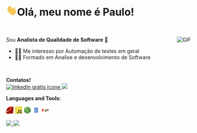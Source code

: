 

<h1 title="nome"><img src="https://raw.githubusercontent.com/ABSphreak/ABSphreak/master/gifs/Hi.gif" width="30px" />Olá, meu nome é Paulo!</h1>
<br>

Sou **Analista de Qualidade de Software** 🚀 
<img align="right" alt="GIF" height="250em" src="https://i.pinimg.com/originals/e4/26/70/e426702edf874b181aced1e2fa5c6cde.gif" />

- :man_technologist: Me interesso por Automação de testes em geral
- :man_student: Formado em Analise e desenvolvimento de Software
<br>

**Contatos!**
<br>
 <a  href="https://www.linkedin.com/in/ribeiro-paulo/">
  <img src="https://image.flaticon.com/icons/png/512/174/174857.png" width="20" height="20" alt="linkedin  grátis ícone" title="Paulo Ribeiro" data-         icon_src="https://www.flaticon.com/svg/vstatic/svg/174/174857.svg?token=exp=1627231049~hmac=a4d745a55ba845a815808f2059d4f11c">
   <a href="mailto:pauloribeiro93@hotmail.com">
  <img src="https://img.shields.io/badge/-Paulo_Ribeiro-0078d4?style=flat-square&logo=microsoft-outlook&logoColor=white&link=mailto:pauloribeiro93@hotmail.com">
</a>
 </a>

**Languages and Tools:**  

<code><img height="20" src="https://raw.githubusercontent.com/github/explore/80688e429a7d4ef2fca1e82350fe8e3517d3494d/topics/ruby/ruby.png"></code>
<code><img height="20" src="https://raw.githubusercontent.com/github/explore/80688e429a7d4ef2fca1e82350fe8e3517d3494d/topics/javascript/javascript.png"></code>
<code><img height="20" src="https://raw.githubusercontent.com/github/explore/80688e429a7d4ef2fca1e82350fe8e3517d3494d/topics/nodejs/nodejs.png"></code>
<code><img height="20" src="https://raw.githubusercontent.com/github/explore/80688e429a7d4ef2fca1e82350fe8e3517d3494d/topics/sql/sql.png"></code>
<code><img height="20" src="https://raw.githubusercontent.com/github/explore/80688e429a7d4ef2fca1e82350fe8e3517d3494d/topics/git/git.png"></code>

 <a href="https://github.com/pauloribeiro93">
  <img  height="180em" src="https://github-readme-stats.vercel.app/api?username=pauloribeiro93&show_icons=true&theme=tokyonight&include_all_commits=true&count_private=true"/>
  <img height="180em" src="https://github-readme-stats.vercel.app/api/top-langs/?username=pauloribeiro93&layout=compact&langs_count=7&theme=tokyonight"/>
 </a>
